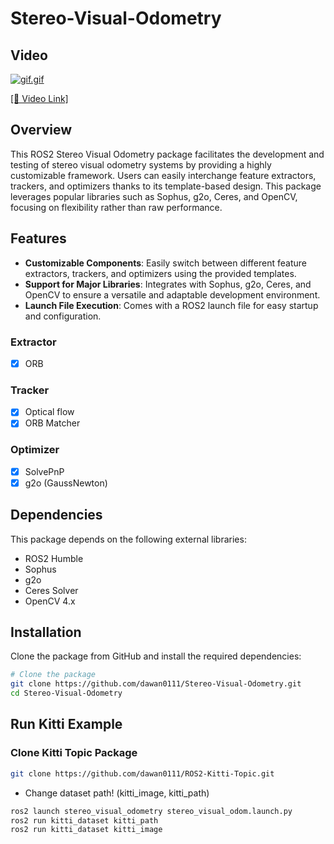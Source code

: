 # Stereo-Visual-Odometry

## Video
[![gif.gif](https://i.postimg.cc/HL5kB7Z8/svo2.gif)](https://youtu.be/MRt1zt7aMEY)

[[🔗 Video Link]](https://youtu.be/MRt1zt7aMEY)

## Overview
This ROS2 Stereo Visual Odometry package facilitates the development and testing of stereo visual odometry systems by providing a highly customizable framework. Users can easily interchange feature extractors, trackers, and optimizers thanks to its template-based design. This package leverages popular libraries such as Sophus, g2o, Ceres, and OpenCV, focusing on flexibility rather than raw performance.

## Features
- **Customizable Components**: Easily switch between different feature extractors, trackers, and optimizers using the provided templates.
- **Support for Major Libraries**: Integrates with Sophus, g2o, Ceres, and OpenCV to ensure a versatile and adaptable development environment.
- **Launch File Execution**: Comes with a ROS2 launch file for easy startup and configuration.

### Extractor
- [x] ORB

### Tracker
- [x] Optical flow
- [x] ORB Matcher

### Optimizer
- [x] SolvePnP
- [x] g2o (GaussNewton)

## Dependencies
This package depends on the following external libraries:
- ROS2 Humble
- Sophus
- g2o
- Ceres Solver
- OpenCV 4.x

## Installation
Clone the package from GitHub and install the required dependencies:
```bash
# Clone the package
git clone https://github.com/dawan0111/Stereo-Visual-Odometry.git
cd Stereo-Visual-Odometry
```

## Run Kitti Example

### Clone Kitti Topic Package
```bash
git clone https://github.com/dawan0111/ROS2-Kitti-Topic.git
```
- Change dataset path! (kitti_image, kitti_path)
```bash
ros2 launch stereo_visual_odometry stereo_visual_odom.launch.py
ros2 run kitti_dataset kitti_path
ros2 run kitti_dataset kitti_image
```
